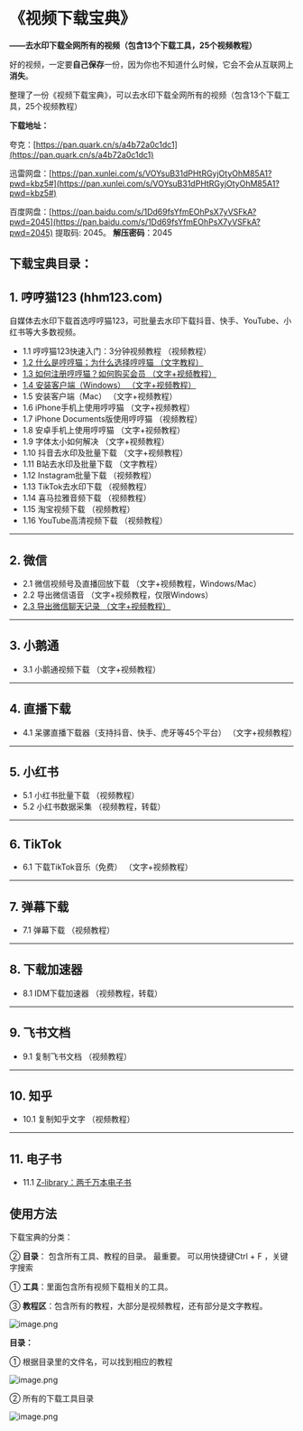 # 《视频下载宝典》

**——去水印下载全网所有的视频（包含13个下载工具，25个视频教程）**



好的视频，一定要**自己保存**一份，因为你也不知道什么时候，它会不会从互联网上**消失**。 

整理了一份《视频下载宝典》，可以去水印下载全网所有的视频（包含13个下载工具，25个视频教程）

**下载地址：**


夸克：[https://pan.quark.cn/s/a4b72a0c1dc1](https://pan.quark.cn/s/a4b72a0c1dc1)

迅雷网盘：[https://pan.xunlei.com/s/VOYsuB31dPHtRGyjOtyOhM85A1?pwd=kbz5#](https://pan.xunlei.com/s/VOYsuB31dPHtRGyjOtyOhM85A1?pwd=kbz5#)

百度网盘：[https://pan.baidu.com/s/1Dd69fsYfmEOhPsX7yVSFkA?pwd=2045](https://pan.baidu.com/s/1Dd69fsYfmEOhPsX7yVSFkA?pwd=2045)     提取码: 2045。   **解压密码**：2045



## 下载宝典目录：

## 1. 哼哼猫123 (hhm123.com)
自媒体去水印下载首选哼哼猫123，可批量去水印下载抖音、快手、YouTube、小红书等大多数视频。

- 1.1 哼哼猫123快速入门：3分钟视频教程 （视频教程）
- [1.2 什么是哼哼猫；为什么选择哼哼猫 （文字教程）](articles/1.2.什么是哼哼猫；为什么要选择哼哼猫.md)
- [1.3 如何注册哼哼猫？如何购买会员 （文字+视频教程）](articles/1.3.如何注册哼哼猫？如何购买会员.md)
- [1.4 安装客户端（Windows） （文字+视频教程）](articles/1.4.如何安装哼哼猫客户端（Windows系统）.md)
- 1.5 安装客户端（Mac） （文字+视频教程）
- 1.6 iPhone手机上使用哼哼猫 （文字+视频教程）
- 1.7 iPhone Documents版使用哼哼猫 （视频教程）
- 1.8 安卓手机上使用哼哼猫 （文字+视频教程）
- 1.9 字体太小如何解决 （文字+视频教程）
- 1.10 抖音去水印及批量下载 （文字+视频教程）
- 1.11 B站去水印及批量下载 （文字教程）
- 1.12 Instagram批量下载 （视频教程）
- 1.13 TikTok去水印下载 （视频教程）
- 1.14 喜马拉雅音频下载 （视频教程）
- 1.15 淘宝视频下载 （视频教程）
- 1.16 YouTube高清视频下载 （视频教程）

---

## 2. 微信

- 2.1 微信视频号及直播回放下载 （文字+视频教程，Windows/Mac）
- 2.2 导出微信语音 （文字+视频教程，仅限Windows）
- [2.3 导出微信聊天记录 （文字+视频教程）](articles/2.3.如何导出微信聊天记录.md)

---

## 3. 小鹅通

- 3.1 小鹅通视频下载 （文字+视频教程）

---

## 4. 直播下载

- 4.1 呆骡直播下载器（支持抖音、快手、虎牙等45个平台） （文字+视频教程）

---

## 5. 小红书

- 5.1 小红书批量下载 （视频教程）
- 5.2 小红书数据采集 （视频教程，转载）

---

## 6. TikTok

- 6.1 下载TikTok音乐（免费） （文字+视频教程）

---

## 7. 弹幕下载

- 7.1 弹幕下载 （视频教程）

---

## 8. 下载加速器

- 8.1 IDM下载加速器 （视频教程，转载）

---

## 9. 飞书文档

- 9.1 复制飞书文档 （视频教程）

---

## 10. 知乎

- 10.1 复制知乎文字 （视频教程）

---

## 11. 电子书

- 11.1 [Z-library：两千万本电子书](https://tsg.rymdh.com/)



## 使用方法

下载宝典的分类：

② **目录**： 包含所有工具、教程的目录。 最重要。  可以用快捷键Ctrl + F ，关键字搜索

① **工具**：里面包含所有视频下载相关的工具。 

③ **教程区**：包含所有的教程，大部分是视频教程，还有部分是文字教程。 

![image.png](https://mdnice007.oss-cn-beijing.aliyuncs.com/obsidian/202508301052136.png)


**目录：**

① 根据目录里的文件名，可以找到相应的教程

![image.png](https://mdnice007.oss-cn-beijing.aliyuncs.com/obsidian/202508301124182.png)

② 所有的下载工具目录

![image.png](https://mdnice007.oss-cn-beijing.aliyuncs.com/obsidian/202508301125276.png)

## 